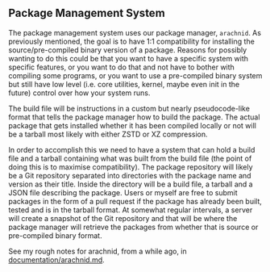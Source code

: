## Package Management System

The package management system uses our package manager, `arachnid`. As
previously mentioned, the goal is to have 1:1 compatibility for installing the
source/pre-compiled binary version of a package. Reasons for possibly wanting
to do this could be that you want to have a specific system with specific
features, or you want to do that and not have to bother with compiling some
programs, or you want to use a pre-compiled binary system but still have low
level (i.e. core utilities, kernel, maybe even init in the future) control over
how your system runs.

The build file will be instructions in a custom but nearly pseudocode-like
format that tells the package manager how to build the package. The actual
package that gets installed whether it has been compiled locally or not will be
a tarball most likely with either ZSTD or XZ compression.

In order to accomplish this we need to have a system that can hold a build file
and a tarball containing what was built from the build file (the point of doing
this is to maximise compatibility). The package repository will likely be a Git
repository separated into directories with the package name and version as
their title. Inside the directory will be a build file, a tarball and a JSON
file describing the package. Users or myself are free to submit packages in the
form of a pull request if the package has already been built, tested and is in
the tarball format. At somewhat regular intervals, a server will create a
snapshot of the Git repository and that will be where the package manager will
retrieve the packages from whether that is source or pre-compiled binary
format.

See my rough notes for arachnid, from a while ago, in
[documentation/arachnid.md](documentation/arachnid.md).
